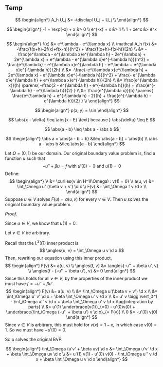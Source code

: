 ## Temp

$$
\newcommand{\x}{\mathbf x}
\newcommand{\y}{\mathbf y}
\newcommand{\f}{\mathbf f}
\newcommand{\j}{\mathbf j}
\newcommand{\n}{\mathbf n}
\newcommand{\v}{\mathbf v}
\newcommand{\U}{\mathbf U}
\newcommand{\abs}[1]{\left\lvert #1 \right\rvert}
\newcommand{\norm}[1]{\left\lVert #1 \right\rVert}
\newcommand{\parens}[1]{\left( #1 \right)}
\newcommand{\brackets}[1]{\left[ #1 \right]}
\newcommand{\angles}[1]{\left\langle #1 \right\rangle}
\newcommand{\curlies}[1]{\left\lbrace #1 \right\rbrace}
\newcommand{\inv}[1]{#1^{-1}}
\newcommand{\d}{\, \text{d}}
\newcommand{\dbyd}[2]{\frac{\d #1}{\d #2}}
\newcommand{\partials}[2]{\frac{\partial #1}{\partial #2}}
\newcommand{\BigO}{\mathcal O}
\newcommand{\disclapl}[1][]{\partial_{#1} \overline \partial_{#1}}
$$

$$
\begin{align*}
A_h U_j &= -\disclapl U_j + U_j \\
\end{align*}
$$

$$
\begin{align*}
-1 + \exp(-x) + x &> 0 \\
e^{-x} + x &> 1 \\
1 + xe^x &> e^x
\end{align*}
$$

$$
\begin{align*}
f(x) &= e^\lambda - e^{\lambda x} \\
\mathcal A_h f(x) &= -\frac{f(x+h)-2f(x)+f(x-h)}{h^2} + \frac{f(x+h)-f(x-h)}{2h} \\
&= -\frac{e^\lambda - e^{\lambda x}e^{\lambda h} - 2e^{\lambda} + 2e^{\lambda x} + e^\lambda - e^{\lambda x}e^{-\lambda h}}{h^2} + \frac{e^{\lambda} - e^{\lambda x}e^{\lambda h} - e^\lambda + e^{\lambda x}e^{-\lambda h}}{2h} \\
&= -\frac{-e^{\lambda x}e^{\lambda h} + 2e^{\lambda x} - e^{\lambda x}e^{-\lambda h}}{h^2} + \frac{- e^{\lambda x}e^{\lambda h} + e^{\lambda x}e^{-\lambda h}}{2h} \\
&= \frac{e^{\lambda x}}{h} \parens{ -\frac{2 - e^{\lambda h} - e^{-\lambda h}}{h} + \frac{e^{-\lambda h} - e^{\lambda h}}{2} } \\
&= \frac{e^{\lambda x}}{h} \parens{ \frac{e^{\lambda h} + e^{-\lambda h} - 2}{h} + \frac{e^{-\lambda h} - e^{\lambda h}}{2} } \\
\end{align*}
$$




$$
\begin{align*}
p(x, y) = \sin
\end{align*}
$$

$$
\abs{x - \delta} \leq \abs{x - E} \text{ because } \abs{\delta} \leq E
$$


$$
\abs{a - b} \leq \abs a - \abs b
$$

$$
\begin{align*}
\abs a = \abs{a - b + b} &\leq \abs{a - b} + \abs{b} \\
\abs a - \abs b &\leq \abs{a - b}
\end{align*}
$$







Let $\Omega = (0, 1)$ be our domain. Our original boundary value problem is, find a function $u$ such that
$$
-u'' + \beta u = f \text{ with } u'(0) = 0 \text{ and } u(1) = 0
$$
Define:
$$
\begin{align*}
V &= \curlies{v \in H^1(\Omega) : v(1) = 0} \\
a(u, v) &= \int_\Omega u' (\beta v + v') \d x \\
F(v) &= \int_\Omega f v \d x \\
\end{align*}
$$
Suppose $u \in V$ solves $F(u) = a(u, v)$ for every $v \in V$. Then $u$ solves the original boundary value problem.

*Proof.*

Since $u \in V$, we know that $u(1) = 0$.

Let $v \in V$​ be arbitrary.

Recall that the $L^2(\Omega)$ inner product is
$$
\angles{u, v} = \int_\Omega u v \d x
$$
Then, rewriting our equation using this inner product,
$$
\begin{align*}
F(v) &= a(u, v) \\
\angles{f, v} &= \angles{-u'' + \beta u', v} \\
\angles{f - (-u'' + \beta u'), v} &= 0
\end{align*}
$$
Since this holds for all $v \in V$, by the properties of the inner product we must have $f = -u'' + \beta u'$.
$$
\begin{align*}
F(v) &= a(u, v) \\
&= \int_\Omega u'(\beta v + v') \d x \\
&= \int_\Omega u' v' \d x + \beta \int_\Omega u' v \d x \\
&= u' v \bigg \vert_0^1 - \int_\Omega u'' v \d x + \beta \int_\Omega u' v \d x \tag{integration by parts} \\
&= u'(1) \underbrace{v(1)}_{=0} - u'(0)v(0) + \underbrace{\int_\Omega (-u'' + \beta u') v \d x}_{= F(v)} \\
0 &= -u'(0) v(0)
\end{align*}
$$
Since $v \in V$ is arbitrary, this must hold for $v(x) = 1 - x$, in which case $v(0) = 1$. So we must have $-u'(0) = 0$.

So $u$ solves the original BVP.








$$
\begin{align*}
\int_\Omega (u'v' + \beta uv) \d x &= \int_\Omega u'v' \d x + \beta \int_\Omega uv \d x \\
&= u'(1) v(1) - u'(0) v(0) - \int_\Omega u'' v \d x + \beta \int_\Omega u v \d x
\end{align*}
$$
